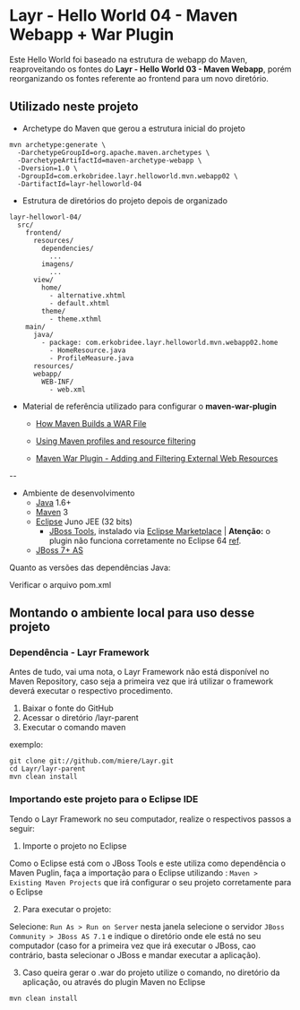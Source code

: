 # Layr - Hello World 04 - Maven Webapp + War Plugin

Este Hello World foi baseado na estrutura de webapp do Maven, reaproveitando os fontes do **Layr - Hello World 03 - Maven Webapp**, porém reorganizando os fontes referente ao frontend para um novo diretório.


## Utilizado neste projeto

* Archetype do Maven que gerou a estrutura inicial do projeto

```
mvn archetype:generate \
  -DarchetypeGroupId=org.apache.maven.archetypes \
  -DarchetypeArtifactId=maven-archetype-webapp \
  -Dversion=1.0 \
  -DgroupId=com.erkobridee.layr.helloworld.mvn.webapp02 \
  -DartifactId=layr-helloworld-04
```

* Estrutura de diretórios do projeto depois de organizado

```
layr-helloworl-04/
  src/
    frontend/
      resources/
        dependencies/
          ...
        imagens/
          ...
      view/
        home/
          - alternative.xhtml
          - default.xhtml
        theme/
          - theme.xthml
    main/
      java/
      	- package: com.erkobridee.layr.helloworld.mvn.webapp02.home
      	  - HomeResource.java
      	  - ProfileMeasure.java
      resources/
      webapp/
        WEB-INF/
          - web.xml
```

* Material de referência utilizado para configurar o **maven-war-plugin**

  * [How Maven Builds a WAR File](http://www.tech-juice.org/2012/05/12/how-maven-builds-a-war-file/)

  * [Using Maven profiles and resource filtering](http://www.manydesigns.com/en/portofino/portofino3/tutorials/using-maven-profiles-and-resource-filtering)

  * [Maven War Plugin - Adding and Filtering External Web Resources](https://maven.apache.org/plugins/maven-war-plugin/examples/adding-filtering-webresources.html)

--

* Ambiente de desenvolvimento
  * [Java](http://www.java.com/) 1.6+
  * [Maven](http://maven.apache.org/) 3
  * [Eclipse](http://eclipse.org/) Juno JEE (32 bits)
    * [JBoss Tools](https://www.jboss.org/tools), instalado via [Eclipse Marketplace](http://marketplace.eclipse.org/marketplace-client-intro?mpc_install=420896) | **Atenção:** o plugin não funciona corretamente no Eclipse 64 [ref](https://community.jboss.org/wiki/JBosstoolsVisualEditorFAQ).
  * [JBoss 7+ AS](https://www.jboss.org/jbossas/downloads/)
  
Quanto as versões das dependências Java:

  Verificar o arquivo pom.xml
  

## Montando o ambiente local para uso desse projeto

### Dependência - Layr Framework

Antes de tudo, vai uma nota, o Layr Framework não está disponível no Maven Repository, caso seja a primeira vez que irá utilizar o framework deverá executar o respectivo procedimento.

1. Baixar o fonte do GitHub
2. Acessar o diretório /layr-parent
3. Executar o comando maven

exemplo:

```
git clone git://github.com/miere/Layr.git
cd Layr/layr-parent
mvn clean install
```

### Importando este projeto para o Eclipse IDE

Tendo o Layr Framework no seu computador, realize o respectivos passos a seguir:

1. Importe o projeto no Eclipse

  Como o Eclipse está com o JBoss Tools e este utiliza como dependência o Maven Puglin, faça a importação para o Eclipse utilizando : `Maven > Existing Maven Projects` que irá configurar o seu projeto corretamente para o Eclipse
  
2. Para executar o projeto:

  Selecione: `Run As > Run on Server` nesta janela selecione o servidor `JBoss Community > JBoss AS 7.1` e indique o diretório onde ele está no seu computador (caso for a primeira vez que irá executar o JBoss, cao contrário, basta selecionar o JBoss e mandar executar a aplicação).

  
3. Caso queira gerar o .war do projeto utilize o comando, no diretório da aplicação, ou através do plugin Maven no Eclipse

`mvn clean install`
